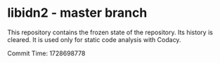 # libidn2 - master branch

This repository contains the frozen state of the repository.
Its history is cleared. It is used only for static code
analysis with Codacy.

Commit Time: 1728698778